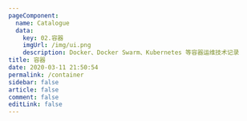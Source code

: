 ```yaml
---
pageComponent:
  name: Catalogue
  data:
    key: 02.容器
    imgUrl: /img/ui.png
    description: Docker、Docker Swarm、Kubernetes 等容器运维技术记录
title: 容器
date: 2020-03-11 21:50:54
permalink: /container
sidebar: false
article: false
comment: false
editLink: false
---
```


